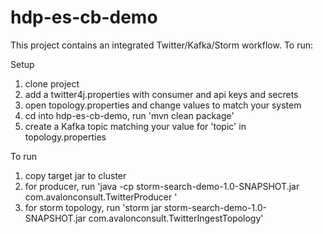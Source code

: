 # hdp-es-cb-demo

This project contains an integrated Twitter/Kafka/Storm workflow. To run:

Setup
1. clone project
2. add a twitter4j.properties with consumer and api keys and secrets
3. open topology.properties and change values to match your system
4. cd into hdp-es-cb-demo, run 'mvn clean package'
5. create a Kafka topic matching your value for 'topic' in topology.properties

To run
1. copy target jar to cluster
2. for producer, run 'java -cp storm-search-demo-1.0-SNAPSHOT.jar com.avalonconsult.TwitterProducer <query terms>'
3. for storm topology, run 'storm jar storm-search-demo-1.0-SNAPSHOT.jar com.avalonconsult.TwitterIngestTopology'
